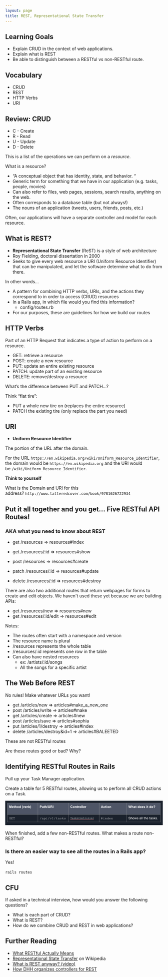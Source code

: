 ```yaml
---
layout: page
title: REST, Representational State Transfer
---
```


## Learning Goals

- Explain CRUD in the context of web applications.
- Explain what is REST
- Be able to distinguish between a RESTful vs non-RESTful route.

## Vocabulary

- CRUD
- REST
- HTTP Verbs
- URI

## Review: CRUD

- C - Create
- R - Read
- U - Update
- D - Delete

This is a list of the operations we can perform on a *resource*.

What is a resource?

- “A conceptual object that has identity, state, and behavior. “
- Generic term for something that we have in our application (e.g. tasks, people, movies)
- Can also refer to files, web pages, sessions, search results, anything on the web.
- Often corresponds to a database table (but not always!)
- The nouns of an application (tweets, users, friends, posts, etc.)

Often, our applications will have a separate controller and model for each resource.

## What is REST?

- **Representational State Transfer** (ReST)  is a style of web architecture
- Roy Fielding, doctoral dissertation in 2000
- Seeks to give every web resource a URI (Uniform Resource Identifier) that can be manipulated, and let the software determine what to do from there.


In other words…

- A pattern for combining HTTP verbs, URIs, and the actions they correspond to
in order to access (CRUD) resources
- In a Rails app, in which file would you find this information?
    - config/routes.rb
- For our purposes, these are guidelines for how we build our routes


## HTTP Verbs

Part of an HTTP Request that indicates a type of action to perform on a resource.

- GET: retrieve a resource
- POST: create a new resource
- PUT: update an entire existing resource
- PATCH: update part of an existing resource
- DELETE: remove/destroy a resource

What’s the difference between PUT and PATCH…?

Think “flat tire”: 

- PUT a whole new tire on (replaces the entire resource)
- PATCH the existing tire (only replace the part you need)


## URI

- **Uniform Resource Identifier**

The portion of the URL after the domain.

For the URL `https://en.wikipedia.org/wiki/Uniform_Resource_Identifier`, the domain would be `https://en.wikipedia.org` and the URI would be `/wiki/Uniform_Resource_Identifier`.

**Think to yourself**

What is the Domain and URI for this address? `http://www.tatteredcover.com/book/9781626722934`

## Put it all together and you get… Five RESTful API Routes!

### AKA what you need to know about REST

- get /resources				=> resources#index
- get /resources/:id			=> resources#show
- post /resources				=> resources#create

- patch /resources/:id		=> resources#update
- delete /resources/:id		=> resources#destroy

There are also two additional routes that return webpages for forms to create and edit objects. We haven't used these yet because we are building APIs:
- get /resources/new			=> resources#new
- get /resources/:id/edit		=> resources#edit

Notes:
- The routes often start with a namespace and version
- The resource name is plural
- /resources represents the whole table
- /resources/:id represents one row in the table
- Can also have nested resources
   - ex: /artists/:id/songs
   - All the songs for a specific artist

## The Web Before REST

No rules! Make whatever URLs you want!
- get /articles/new 			=>   articles#make_a_new_one
- post /articles/write  		=>   articles#make 
- get /articles/create 		=>   articles#new
- post /articles/save			=>   articles#sophia
- put /articles/1/destroy		=>   articles#index
- delete /articles/destroy&id=1 	=>   articles#BALEETED
    
These are not RESTful routes

Are these routes good or bad? Why?

## Identifying RESTful Routes in Rails

Pull up your Task Manager application. 

Create a table for 5 RESTful routes, allowing us to perform all CRUD actions on a Task. 

![RESTful routes table](./assets/images/restful-routes.png)

When finished, add a few non-RESTful routes. What makes a route non-RESTful?

### Is there an easier way to see all the routes in a Rails app?

Yes!    

`rails routes`

## CFU

If asked in a technical interview, how would you answer the following questions?

- What is each part of CRUD?
- What is REST?
- How do we combine CRUD and REST in web applications?

## Further Reading
- [What RESTful Actually Means](https://codewords.recurse.com/issues/five/what-restful-actually-means)
- [Representational State Transfer](https://en.wikipedia.org/wiki/Representational_state_transfer) on Wikipedia
- [What is REST anyway? (video)](https://www.restapitutorial.com/lessons/whatisrest.html)
- [How DHH organizes controllers for REST](http://jeromedalbert.com/how-dhh-organizes-his-rails-controllers/)